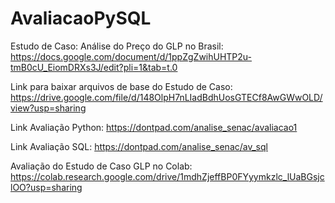 # AvaliacaoPySQL

Estudo de Caso: Análise do Preço do GLP no Brasil: https://docs.google.com/document/d/1ppZgZwihUHTP2u-tmB0cU_EiomDRXs3J/edit?pli=1&tab=t.0

Link para baixar arquivos de base do Estudo de Caso: https://drive.google.com/file/d/148OlpH7nLIadBdhUosGTECf8AwGWwOLD/view?usp=sharing

Link Avaliação Python: https://dontpad.com/analise_senac/avaliacao1

Link Avaliação SQL: https://dontpad.com/analise_senac/av_sql

Avaliação do Estudo de Caso GLP no Colab: https://colab.research.google.com/drive/1mdhZjeffBP0FYyymkzlc_lUaBGsjclOO?usp=sharing
